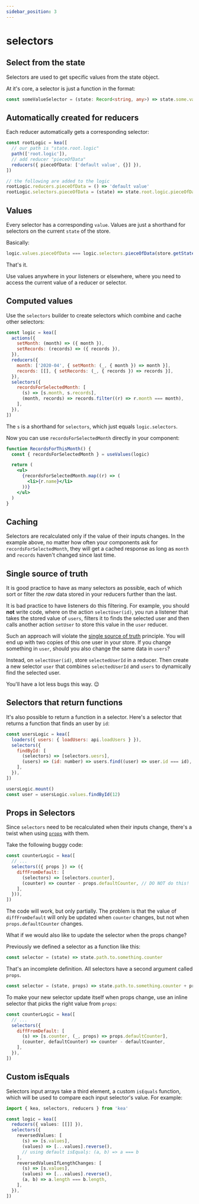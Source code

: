 ```yaml
---
sidebar_position: 3
---
```


# selectors

## Select from the state

Selectors are used to get specific values from the state object.

At it's core, a selector is just a function in the format:

```ts
const someValueSelector = (state: Record<string, any>) => state.some.value.from.the.state.object
```

## Automatically created for reducers

Each reducer automatically gets a corresponding selector:

```ts
const rootLogic = kea([
  // our path is "state.root.logic"
  path(['root.logic']),
  // add reducer "pieceOfData"
  reducers({ pieceOfData: ['default value', {}] }),
])

// the following are added to the logic
rootLogic.reducers.pieceOfData = () => 'default value'
rootLogic.selectors.pieceOfData = (state) => state.root.logic.pieceOfData
```

## Values

Every selector has a corresponding `value`. Values are just a shorthand for selectors on the current `state` of the store.

Basically:

```javascript
logic.values.pieceOfData === logic.selectors.pieceOfData(store.getState())
```

That's it.

Use values anywhere in your listeners or elsewhere, where you need to access the current value of a reducer or selector.

## Computed values

Use the `selectors` builder to create selectors which combine and cache other selectors:

```javascript
const logic = kea([
  actions({
    setMonth: (month) => ({ month }),
    setRecords: (records) => ({ records }),
  }),
  reducers({
    month: ['2020-04', { setMonth: (_, { month }) => month }],
    records: [[], { setRecords: (_, { records }) => records }],
  }),
  selectors({
    recordsForSelectedMonth: [
      (s) => [s.month, s.records],
      (month, records) => records.filter((r) => r.month === month),
    ],
  }),
])
```

The `s` is a shorthand for `selectors`, which just equals `logic.selectors`.

Now you can use `recordsForSelectedMonth` directly in your component:

```jsx
function RecordsForThisMonth() {
  const { recordsForSelectedMonth } = useValues(logic)

  return (
    <ul>
      {recordsForSelectedMonth.map((r) => (
        <li>{r.name}</li>
      ))}
    </ul>
  )
}
```

## Caching

Selectors are recalculated only if the value of their inputs changes. In the example above,
no matter how often your components ask for `recordsForSelectedMonth`, they will get
a cached response as long as `month` and `records` haven't changed since last time.

## Single source of truth

It is good practice to have as many selectors as possible, each of which sort or filter the _raw_ data
stored in your reducers further than the last.

It is bad practice to have listeners do this filtering. For example, you should **not** write code,
where on the action `selectUser(id)`, you run a listener that takes the stored value of `users`,
filters it to finds the selected user and then calls another action `setUser` to store this value
in the `user` reducer.

Such an approach will violate the [single source of truth](https://en.wikipedia.org/wiki/Single_source_of_truth)
principle. You will end up with two copies of this one user in your store. If you change something in `user`,
should you also change the same data in `users`?

Instead, on `selectUser(id)`, store `selectedUserId` in a reducer. Then create a new selector `user`
that combines `selectedUserId` and `users` to dynamically find the selected user.

You'll have a lot less bugs this way. 😉

## Selectors that return functions

It's also possible to return a function in a selector. Here's a selector that returns a function that finds an user by `id`:

```javascript
const usersLogic = kea([
  loaders({ users: { loadUsers: api.loadUsers } }),
  selectors({
    findById: [
      (selectors) => [selectors.uesrs],
      (users) => (id: number) => users.find((user) => user.id === id),
    ],
  }),
])

usersLogic.mount()
const user = usersLogic.values.findById(12)
```

## Props in Selectors

Since `selectors` need to be recalculated when their inputs change, there's a twist when
using [`props`](/docs/meta/props) with them.

Take the following buggy code:

```javascript
const counterLogic = kea([
  // ...
  selectors(({ props }) => ({
    diffFromDefault: [
      (selectors) => [selectors.counter],
      (counter) => counter - props.defaultCounter, // DO NOT do this!
    ],
  })),
])
```

The code will work, but only partially.
The problem is that the value of `diffFromDefault` will only be updated when `counter` changes,
but not when `props.defaultCounter` changes.

What if we would also like to update the selector when the props change?

Previously we defined a selector as a function like this:

```javascript
const selector = (state) => state.path.to.something.counter
```

That's an incomplete definition. All selectors have a second argument called `props`.

```javascript
const selector = (state, props) => state.path.to.something.counter + props.defaultCounter
```

To make your new selector update itself when props change, use an inline
selector that picks the right value from `props`:

```javascript
const counterLogic = kea([
  // ...
  selectors({
    diffFromDefault: [
      (s) => [s.counter, (_, props) => props.defaultCounter],
      (counter, defaultCounter) => counter - defaultCounter,
    ],
  }),
])
```

## Custom isEquals

Selectors input arrays take a third element, a custom `isEquals` function, which will be used to compare each input selector's value. For example:

```ts
import { kea, selectors, reducers } from 'kea'

const logic = kea([
  reducers({ values: [[]] }),
  selectors({
    reversedValues: [
      (s) => [s.values],
      (values) => [...values].reverse(),
      // using default isEqualș: (a, b) => a === b
    ],
    reversedValuesIfLengthChanges: [
      (s) => [s.values],
      (values) => [...values].reverse(),
      (a, b) => a.length === b.length,
    ],
  }),
])
```
